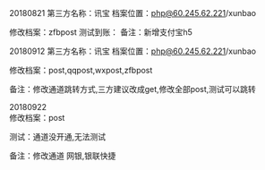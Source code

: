 ﻿20180821
第三方名称：讯宝
档案位置：php@60.245.62.221/xunbao

修改档案：zfbpost
测试到账：
备注：新增支付宝h5

20180912
第三方名称：讯宝
档案位置：php@60.245.62.221/xunbao

修改档案：post,qqpost,wxpost,zfbpost

备注：修改通道跳转方式,三方建议改成get,修改全部post,测试可以跳转

20180922  
修改档案：post  

测试：通道没开通,无法测试  

备注：修改通道 网银,银联快捷  
